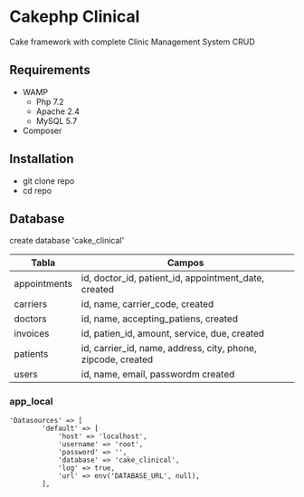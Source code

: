 # Cakephp Clinical

Cake framework with complete Clinic Management System CRUD

## Requirements

* WAMP
  - Php 7.2
  - Apache 2.4
  - MySQL 5.7
* Composer

## Installation
* git clone repo
* cd repo

## Database
create database 'cake_clinical'

| Tabla | Campos |
| ------------- |------------- |
| appointments  | id, doctor_id, patient_id, appointment_date, created   |
| carriers  | id, name, carrier_code, created  |
| doctors  | id, name, 	accepting_patiens, created   |
| invoices  | id, patien_id, amount, service, due, created  |
| patients  | id, carrier_id, name, address, city, phone, zipcode, created  |
| users  | id, name, email, passwordm created  |

### app_local
```
'Datasources' => [
        'default' => [
            'host' => 'localhost',
            'username' => 'root',
            'password' => '',
            'database' => 'cake_clinical',
            'log' => true,
            'url' => env('DATABASE_URL', null),
        ],
```
